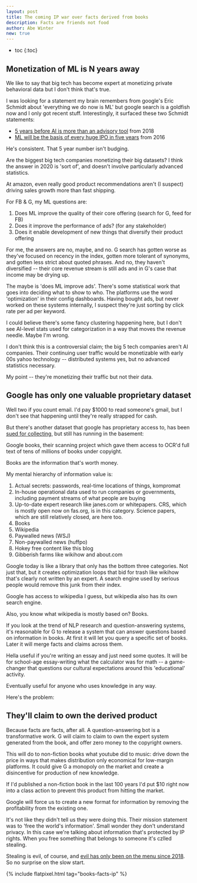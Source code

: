 ```yaml
---
layout: post
title: The coming IP war over facts derived from books
description: Facts are friends not food
author: Abe Winter
new: true
---
```


* toc
{:toc}

## Monetization of ML is N years away

We like to say that big tech has become expert at monetizing private behavioral data but I don't think that's true.

I was looking for a statement my brain remembers from google's Eric Schmidt about 'everything we do now is ML' but google search is a goldfish now and I only got recent stuff. Interestingly, it surfaced these two Schmidt statements:

* [5 years before AI is more than an advisory tool](https://xconomy.com/boston/2018/11/08/google-eric-schmidt-artificial-intelligence-machine-learning/) from 2018
* [ML will be the basis of every huge IPO in five years](https://www.techworld.com/data/eric-schmidt-machine-learning-will-be-basis-of-every-huge-ipo-in-five-years-3637206/) from 2016

He's consistent. That 5 year number isn't budging.

Are the biggest big tech companies monetizing their big datasets? I think the answer in 2020 is 'sort of', and doesn't involve particularly advanced statistics.

At amazon, even really good product recommendations aren't (I suspect) driving sales growth more than fast shipping.

For FB & G, my ML questions are:

1. Does ML improve the quality of their core offering (search for G, feed for FB)
1. Does it improve the performance of ads? (for any stakeholder)
1. Does it enable development of new things that diversify their product offering

For me, the answers are no, maybe, and no. G search has gotten worse as they've focused on recency in the index, gotten more tolerant of synonyms, and gotten less strict about quoted phrases. And no, they haven't diversified -- their core revenue stream is still ads and in G's case that income may be drying up.

The maybe is 'does ML improve ads'. There's some statistical work that goes into deciding what to show to who. The platforms use the word 'optimization' in their config dashboards. Having bought ads, but never worked on these systems internally, I suspect they're just sorting by click rate per ad per keyword.

I could believe there's some fancy clustering happening here, but I don't see AI-level stats used for categorization in a way that moves the revenue needle. Maybe I'm wrong.

I don't think this is a controversial claim; the big 5 tech companies aren't AI companies. Their continuing user traffic would be monetizable with early 00s yahoo technology -- distributed systems yes, but no advanced statistics necessary.

My point -- they're monetizing their traffic but not their data.

## Google has only one valuable proprietary dataset

Well two if you count email. I'd pay $1000 to read someone's gmail, but I don't see that happening until they're really strapped for cash.

But there's another dataset that google has proprietary access to, has been [sued for collecting](https://en.wikipedia.org/wiki/Google_books#Legal_issues), but still has running in the basement:

Google books, their scanning project which gave them access to OCR'd full text of tens of millions of books under copyight.

Books are the information that's worth money.

My mental hierarchy of information value is:

1. Actual secrets: passwords, real-time locations of things, kompromat
1. In-house operational data used to run companies or governments, including payment streams of what people are buying
1. Up-to-date expert research like janes.com or whitepapers. CRS, which is mostly open now on fas.org, is in this category. Science papers, which are still relatively closed, are here too.
1. Books
1. Wikipedia
1. Paywalled news (WSJ)
1. Non-paywalled news (huffpo)
1. Hokey free content like this blog
1. Gibberish farms like wikihow and about.com

Google today is like a library that only has the bottom three categories. Not just that, but it creates optimization loops that bid for trash like wikihow that's clearly not written by an expert. A search engine used by serious people would remove this junk from their index.

Google has access to wikipedia I guess, but wikipedia also has its own search engine.

Also, you know what wikipedia is mostly based on? Books.

If you look at the trend of NLP research and question-answering systems, it's reasonable for G to release a system that can answer questions based on information in books. At first it will let you query a specific set of books. Later it will merge facts and claims across them.

Hella useful if you're writing an essay and just need some quotes. It will be for school-age essay-writing what the calculator was for math -- a game-changer that questions our cultural expectations around this 'educational' activity.

Eventually useful for anyone who uses knowledge in any way.

Here's the problem:

## They'll claim to own the derived product

Because facts are facts, after all. A question-answering bot is a transformative work. G will claim to claim to own the expert system generated from the book, and offer zero money to the copyright owners.

This will do to non-fiction books what youtube did to music: drive down the price in ways that makes distribution only economical for low-margin platforms. It could give G a monopoly on the market and create a disincentive for production of new knowledge.

If I'd published a non-fiction book in the last 100 years I'd put $10 right now into a class action to prevent this product from hitting the market.

Google will force us to create a new format for information by removing the profitability from the existing one.

It's not like they didn't tell us they were doing this. Their mission statement was to 'free the world's information'. Small wonder they don't understand privacy. In this case we're talking about information that's protected by IP rights. When you free something that belongs to someone it's czlled stealing.

Stealing is evil, of course, and [evil has only been on the menu since 2018](https://gizmodo.com/google-removes-nearly-all-mentions-of-dont-be-evil-from-1826153393). So no surprise on the slow start.

{% include flatpixel.html tag="books-facts-ip" %}
